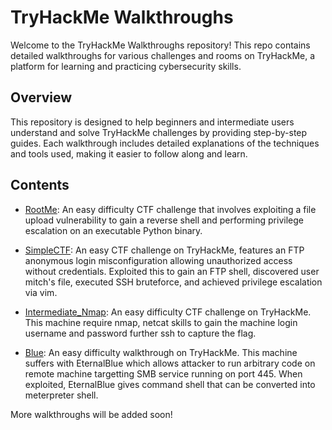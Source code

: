 # TryHackMe Walkthroughs

Welcome to the TryHackMe Walkthroughs repository! This repo contains detailed walkthroughs for various challenges and rooms on TryHackMe, a platform for learning and practicing cybersecurity skills.

## Overview

This repository is designed to help beginners and intermediate users understand and solve TryHackMe challenges by providing step-by-step guides. Each walkthrough includes detailed explanations of the techniques and tools used, making it easier to follow along and learn.

## Contents

- [RootMe](https://github.com/rubalsxngh/TryHackMe_Walkthroughs/blob/master/RootMe.md): An easy difficulty CTF challenge that involves exploiting a file upload vulnerability to gain a reverse shell and performing privilege escalation on an executable Python binary.

- [SimpleCTF](https://github.com/rubalsxngh/TryHackMe_Walkthroughs/blob/master/SimpleCTF.md): An easy CTF challenge on TryHackMe, features an FTP anonymous login misconfiguration allowing unauthorized access without credentials. Exploited this to gain an FTP shell, discovered user mitch's file, executed SSH bruteforce, and achieved privilege escalation via vim.

- [Intermediate_Nmap](https://github.com/rubalsxngh/TryHackMe_Walkthroughs/blob/master/Intermediate_Nmap.md): An easy difficulty CTF challenge on TryHackMe. This machine require nmap, netcat skills to gain the machine login username and password further ssh to capture the flag.

- [Blue](https://github.com/rubalsxngh/TryHackMe_Walkthroughs/blob/master/Blue.md): An easy difficulty walkthrough on TryHackMe. This machine suffers with EternalBlue which allows attacker to run arbitrary code on remote machine targetting SMB service running on port 445. When exploited, EternalBlue gives command shell that can be converted into meterpreter shell.

More walkthroughs will be added soon!


